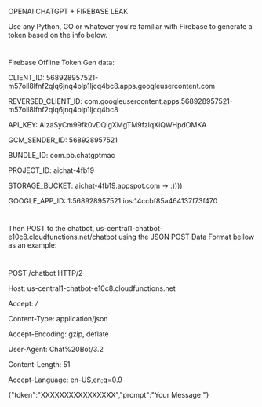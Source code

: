 OPENAI CHATGPT + FIREBASE LEAK


Use any Python, GO or whatever you're familiar with Firebase to generate a token based on the info below.
#
#
Firebase Offline Token Gen data:

CLIENT_ID: 568928957521-m57oil8lfnf2qlq6jnq4blp1ljcq4bc8.apps.googleusercontent.com

REVERSED_CLIENT_ID: com.googleusercontent.apps.568928957521-m57oil8lfnf2qlq6jnq4blp1ljcq4bc8

API_KEY: AIzaSyCm99fk0vDQlgXMgTM9fzlqXiQWHpdOMKA

GCM_SENDER_ID: 568928957521

BUNDLE_ID: com.pb.chatgptmac

PROJECT_ID: aichat-4fb19

STORAGE_BUCKET: aichat-4fb19.appspot.com -> :))))

GOOGLE_APP_ID: 1:568928957521:ios:14ccbf85a464137f73f470
#
#
#
Then POST to the chatbot, us-central1-chatbot-e10c8.cloudfunctions.net/chatbot using the JSON POST Data Format bellow as an example:
#
#
POST /chatbot HTTP/2

Host: us-central1-chatbot-e10c8.cloudfunctions.net

Accept: */*

Content-Type: application/json

Accept-Encoding: gzip, deflate

User-Agent: Chat%20Bot/3.2 

Content-Length: 51

Accept-Language: en-US,en;q=0.9

{"token":"XXXXXXXXXXXXXXXX","prompt":"Your Message "}

